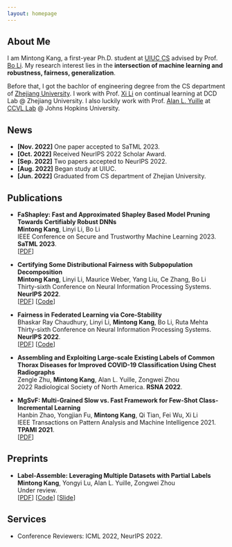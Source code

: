 ```yaml
---
layout: homepage
---
```


## About Me

I am Mintong Kang, a first-year Ph.D. student at [UIUC CS](https://cs.illinois.edu/) advised by Prof. [Bo Li](https://aisecure.github.io/).
My research interest lies in the **intersection of machine learning and robustness, fairness, generalization**.

Before that, I got the bachlor of engineering degree from the CS department of [Zhejiang University](https://www.zju.edu.cn/english/). 
I work with Prof. [Xi Li](https://person.zju.edu.cn/en/xilics) on continual learning at DCD Lab @ Zhejiang University. I also luckily work with Prof. [Alan L. Yuille](https://www.cs.jhu.edu/~ayuille/) at [CCVL Lab](https://ccvl.jhu.edu/team/) @ Johns Hopkins University.

<!-- ## Research Interests

- **Computer Vision:** image recognition, image generation, video captioning
- **Machine Learning:** meta-learning, incremental learning, transfer learning -->

## News

- **[Nov. 2022]** One paper accepted to SaTML 2023.
- **[Oct. 2022]** Received NeurIPS 2022 Scholar Award.
- **[Sep. 2022]** Two papers accepted to NeurIPS 2022.
- **[Aug. 2022]** Began study at UIUC.
- **[Jun. 2022]** Graduated from CS department of Zhejian University.

## Publications

- **FaShapley: Fast and Approximated Shapley Based Model Pruning Towards Certifiably Robust DNNs**
  <br>
  **Mintong Kang**, Linyi Li, Bo Li
  <br>
  IEEE Conference on Secure and Trustworthy Machine Learning 2023. **SaTML 2023**.
  <br>
  [[PDF](https://openreview.net/pdf?id=mJF9_Fs52ut)]

- **Certifying Some Distributional Fairness with Subpopulation Decomposition**
  <br>
  **Mintong Kang**, Linyi Li, Maurice Weber, Yang Liu, Ce Zhang, Bo Li
  <br>
  Thirty-sixth Conference on Neural Information Processing Systems. **NeurIPS 2022**.
  <br>
  [[PDF](https://arxiv.org/abs/2205.15494)] [[Code](https://github.com/AI-secure/Certified-Fairness)]
<!--   <strong><i style="color:#e74d3c">Oral Presentation</i></strong> -->

- **Fairness in Federated Learning via Core-Stability**
  <br>
  Bhaskar Ray Chaudhury, Linyi Li, **Mintong Kang**, Bo Li, Ruta Mehta
  <br>
  Thirty-sixth Conference on Neural Information Processing Systems. **NeurIPS 2022**.
  <br>
  [[PDF](https://arxiv.org/abs/2211.02091)] [[Code](https://openreview.net/attachment?id=lKULHf7oFDo&name=supplementary_material)]

- **Assembling and Exploiting Large-scale Existing Labels of Common Thorax Diseases for Improved COVID-19 Classification Using Chest Radiographs**
  <br>
  Zengle Zhu, **Mintong Kang**, Alan L. Yuille, Zongwei Zhou
  <br>
  2022 Radiological Society of North America. **RSNA 2022**.
  
- **MgSvF: Multi-Grained Slow vs. Fast Framework for Few-Shot Class-Incremental Learning**
  <br>
  Hanbin Zhao, Yongjian Fu, **Mintong Kang**, Qi Tian, Fei Wu, Xi Li
  <br>
  IEEE Transactions on Pattern Analysis and Machine Intelligence 2021. **TPAMI 2021**.
  <br>
  [[PDF](https://arxiv.org/abs/2006.15524)] 
  
## Preprints
  
- **Label-Assemble: Leveraging Multiple Datasets with Partial Labels**
  <br>
  **Mintong Kang**, Yongyi Lu, Alan L. Yuille, Zongwei Zhou
  <br>
  Under review.
  <br>
  [[PDF](https://arxiv.org/abs/2109.12265)] [[Code](https://github.com/mrgiovanni/labelassemble)] [[Slide](https://d5b3ebbb-7f8d-4011-9114-d87f4a930447.filesusr.com/ugd/deaea1_d6c4a2b816f442209fbce205fc795b5a.pdf)]
  

## Services

- Conference Reviewers: ICML 2022, NeurIPS 2022.
